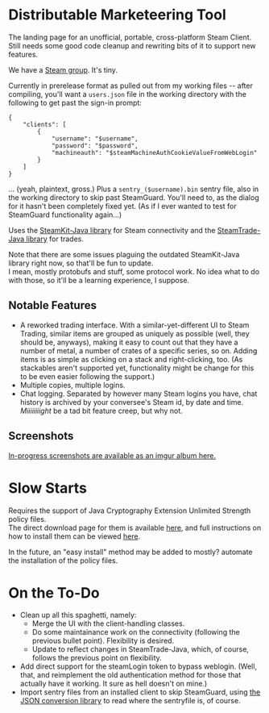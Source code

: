 Distributable Marketeering Tool
===============================

The landing page for an unofficial, portable, cross-platform Steam Client.  
Still needs some good code cleanup and rewriting bits of it to support new features.

We have a [Steam group](http://steamcommunity.com/groups/dmt-client).  It's tiny.

Currently in prerelease format as pulled out from my working files -- after compiling, you'll want a `users.json` file in the working directory with the following to get past the sign-in prompt:
```
{
    "clients": [
        {
            "username": "$username",
            "password": "$password",
            "machineauth": "$steamMachineAuthCookieValueFromWebLogin"
        }
    ]
}
```
... (yeah, plaintext, gross.) Plus a `sentry_($username).bin` sentry file, also in the working directory to skip past SteamGuard.  You'll need to, as the dialog for it hasn't been completely fixed yet.  (As if I ever wanted to test for SteamGuard functionality again...)

Uses the [SteamKit-Java library](https://github.com/Top-Cat/SteamKit-Java) for Steam connectivity and the [SteamTrade-Java library](https://github.com/nosoop/SteamTrade-Java) for trades.

Note that there are some issues plaguing the outdated SteamKit-Java library right now, so that'll be fun to update.  
I mean, mostly protobufs and stuff, some protocol work.  No idea what to do with those, so it'll be a learning experience, I suppose.


Notable Features
----------------
  * A reworked trading interface.  With a similar-yet-different UI to Steam Trading, similar items are grouped as uniquely as possible (well, they should be, anyways), making it easy to count out that they have a number of metal, a number of crates of a specific series, so on.  Adding items is as simple as clicking on a stack and right-clicking, too.  (As stackables aren't supported yet, functionality might be change for this to be even easier following the support.)
  * Multiple copies, multiple logins.
  * Chat logging.  Separated by however many Steam logins you have, chat history is archived by your conversee's Steam id, by date and time.  _Miiiiiiiight_ be a tad bit feature creep, but why not.


Screenshots
-----------

[In-progress screenshots are available as an imgur album here.](http://imgur.com/a/Nv9xH#0)


Slow Starts
===========

Requires the support of Java Cryptography Extension Unlimited Strength policy files.    
The direct download page for them is available [here](http://www.oracle.com/technetwork/java/javase/downloads/jce-7-download-432124.html), and full instructions on how to install them can be viewed [here](http://suhothayan.blogspot.com/2012/05/how-to-install-java-cryptography.html).

In the future, an "easy install" method may be added to mostly? automate the installation of the policy files.


On the To-Do
============

  * Clean up all this spaghetti, namely:
    * Merge the UI with the client-handling classes.
    * Do some maintainance work on the connectivity (following the previous bullet point).  Flexibility is desired.
    * Update to reflect changes in SteamTrade-Java, which, of course, follows the previous point on flexibility.
  * Add direct support for the steamLogin token to bypass weblogin. (Well, that, and reimplement the old authentication method for those that actually have it working.  It sure as hell doesn't on mine.)
  * Import sentry files from an installed client to skip SteamGuard, using [the JSON conversion library](https://github.com/nosoop/vdf-json-java) to read where the sentryfile is, of course.
